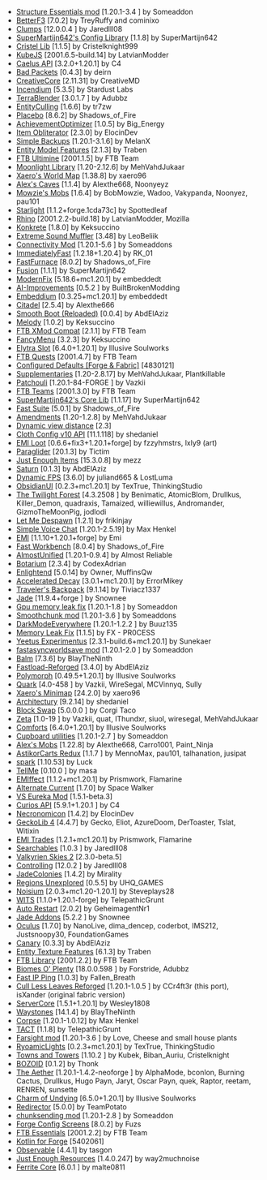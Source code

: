 - [Structure Essentials mod](https://www.curseforge.com/projects/832882) [1.20.1-3.4
] by Someaddon
- [BetterF3](https://www.curseforge.com/projects/401648) [7.0.2] by TreyRuffy and cominixo
- [Clumps](https://www.curseforge.com/projects/256717) [12.0.0.4
] by Jaredlll08
- [SuperMartijn642's Config Library](https://www.curseforge.com/projects/438332) [1.1.8] by SuperMartijn642
- [Cristel Lib](https://www.curseforge.com/projects/856996) [1.1.5] by Cristelknight999
- [KubeJS](https://www.curseforge.com/projects/238086) [2001.6.5-build.14] by LatvianModder
- [Caelus API](https://www.curseforge.com/projects/308989) [3.2.0+1.20.1] by C4
- [Bad Packets](https://www.curseforge.com/projects/615134) [0.4.3] by deirn
- [CreativeCore](https://www.curseforge.com/projects/257814) [2.11.31] by CreativeMD
- [Incendium](https://www.curseforge.com/projects/591388) [5.3.5] by Stardust Labs
- [TerraBlender](https://www.curseforge.com/projects/563928) [3.0.1.7
] by Adubbz
- [EntityCulling](https://www.curseforge.com/projects/448233) [1.6.6] by tr7zw
- [Placebo](https://www.curseforge.com/projects/283644) [8.6.2] by Shadows_of_Fire
- [AchievementOptimizer](https://www.curseforge.com/projects/912788) [1.0.5] by Big_Energy
- [Item Obliterator](https://www.curseforge.com/projects/835861) [2.3.0] by ElocinDev
- [Simple Backups](https://www.curseforge.com/projects/583228) [1.20.1-3.1.6] by MelanX
- [Entity Model Features](https://www.curseforge.com/projects/844662) [2.1.3] by Traben
- [FTB Ultimine](https://www.curseforge.com/projects/386134) [2001.1.5] by FTB Team
- [Moonlight Library](https://www.curseforge.com/projects/499980) [1.20-2.12.6] by MehVahdJukaar
- [Xaero's World Map](https://www.curseforge.com/projects/317780) [1.38.8] by xaero96
- [Alex's Caves](https://www.curseforge.com/projects/924854) [1.1.4] by Alexthe668, Noonyeyz
- [Mowzie's Mobs](https://www.curseforge.com/projects/250498) [1.6.4] by BobMowzie, Wadoo, Vakypanda, Noonyez, pau101
- [Starlight](https://www.curseforge.com/projects/526854) [1.1.2+forge.1cda73c] by Spottedleaf
- [Rhino](https://www.curseforge.com/projects/416294) [2001.2.2-build.18] by LatvianModder, Mozilla
- [Konkrete](https://www.curseforge.com/projects/410295) [1.8.0] by Keksuccino
- [Extreme Sound Muffler](https://www.curseforge.com/projects/363363) [3.48] by LeoBeliik
- [Connectivity Mod](https://www.curseforge.com/projects/470193) [1.20.1-5.6
] by Someaddons
- [ImmediatelyFast](https://www.curseforge.com/projects/686911) [1.2.18+1.20.4] by RK_01
- [FastFurnace](https://www.curseforge.com/projects/299540) [8.0.2] by Shadows_of_Fire
- [Fusion](https://www.curseforge.com/projects/854949) [1.1.1] by SuperMartijn642
- [ModernFix](https://www.curseforge.com/projects/790626) [5.18.6+mc1.20.1] by embeddedt
- [AI-Improvements](https://www.curseforge.com/projects/233019) [0.5.2
] by BuiltBrokenModding
- [Embeddium](https://www.curseforge.com/projects/908741) [0.3.25+mc1.20.1] by embeddedt
- [Citadel](https://www.curseforge.com/projects/331936) [2.5.4] by Alexthe666
- [Smooth Boot (Reloaded)](https://www.curseforge.com/projects/633412) [0.0.4] by AbdElAziz
- [Melody](https://www.curseforge.com/projects/938643) [1.0.2] by Keksuccino
- [FTB XMod Compat](https://www.curseforge.com/projects/889915) [2.1.1] by FTB Team
- [FancyMenu](https://www.curseforge.com/projects/367706) [3.2.3] by Keksuccino
- [Elytra Slot](https://www.curseforge.com/projects/317716) [6.4.0+1.20.1] by Illusive Soulworks
- [FTB Quests](https://www.curseforge.com/projects/289412) [2001.4.7] by FTB Team
- [Configured Defaults [Forge & Fabric]](https://www.curseforge.com/projects/930131) [4830121]
- [Supplementaries](https://www.curseforge.com/projects/412082) [1.20-2.8.17] by MehVahdJukaar, Plantkillable
- [Patchouli](https://www.curseforge.com/projects/306770) [1.20.1-84-FORGE
] by Vazkii
- [FTB Teams](https://www.curseforge.com/projects/404468) [2001.3.0] by FTB Team
- [SuperMartijn642's Core Lib](https://www.curseforge.com/projects/454372) [1.1.17] by SuperMartijn642
- [Fast Suite](https://www.curseforge.com/projects/475117) [5.0.1] by Shadows_of_Fire
- [Amendments](https://www.curseforge.com/projects/896746) [1.20-1.2.8] by MehVahdJukaar
- [Dynamic view distance](https://www.curseforge.com/projects/366140) [2.3]
- [Cloth Config v10 API](https://www.curseforge.com/projects/348521) [11.1.118] by shedaniel
- [EMI Loot](https://www.curseforge.com/projects/681783) [0.6.6+fix3+1.20.1+forge] by fzzyhmstrs, lxly9 (art)
- [Paraglider](https://www.curseforge.com/projects/289240) [20.1.3] by Tictim
- [Just Enough Items](https://www.curseforge.com/projects/238222) [15.3.0.8] by mezz
- [Saturn](https://www.curseforge.com/projects/670986) [0.1.3] by AbdElAziz
- [Dynamic FPS](https://www.curseforge.com/projects/335493) [3.6.0] by juliand665 & LostLuma
- [ObsidianUI](https://www.curseforge.com/projects/684718) [0.2.3+mc1.20.1] by TexTrue, ThinkingStudio
- [The Twilight Forest](https://www.curseforge.com/projects/227639) [4.3.2508
] by Benimatic, AtomicBlom, Drullkus, Killer_Demon, quadraxis, Tamaized, williewillus, Andromander, GizmoTheMoonPig, jodlodi
- [Let Me Despawn](https://www.curseforge.com/projects/663477) [1.2.1] by frikinjay
- [Simple Voice Chat](https://www.curseforge.com/projects/416089) [1.20.1-2.5.19] by Max Henkel
- [EMI](https://www.curseforge.com/projects/580555) [1.1.10+1.20.1+forge] by Emi
- [Fast Workbench](https://www.curseforge.com/projects/288885) [8.0.4] by Shadows_of_Fire
- [AlmostUnified](https://www.curseforge.com/projects/633823) [1.20.1-0.9.4] by Almost Reliable
- [Botarium](https://www.curseforge.com/projects/704113) [2.3.4] by CodexAdrian
- [Enlightend](https://www.curseforge.com/projects/502786) [5.0.14] by Owner, MuffinsQw
- [Accelerated Decay](https://www.curseforge.com/projects/699872) [3.0.1+mc1.20.1] by ErrorMikey
- [Traveler's Backpack](https://www.curseforge.com/projects/321117) [9.1.14] by Tiviacz1337
- [Jade](https://www.curseforge.com/projects/324717) [11.9.4+forge
] by Snownee
- [Gpu memory leak fix](https://www.curseforge.com/projects/882495) [1.20.1-1.8
] by Someaddon
- [Smoothchunk mod](https://www.curseforge.com/projects/582327) [1.20.1-3.6
] by Someaddons
- [DarkModeEverywhere](https://www.curseforge.com/projects/574123) [1.20.1-1.2.2
] by Buuz135
- [Memory Leak Fix](https://modrinth.com/mod/NRjRiSSD) [1.1.5] by FX - PR0CESS
- [Yeetus Experimentus](https://www.curseforge.com/projects/635427) [2.3.1-build.6+mc1.20.1] by Sunekaer
- [fastasyncworldsave mod](https://www.curseforge.com/projects/951499) [1.20.1-2.0
] by Someaddon
- [Balm](https://www.curseforge.com/projects/531761) [7.3.6] by BlayTheNinth
- [Fastload-Reforged](https://www.curseforge.com/projects/630620) [3.4.0] by AbdElAziz
- [Polymorph](https://www.curseforge.com/projects/388800) [0.49.5+1.20.1] by Illusive Soulworks
- [Quark](https://www.curseforge.com/projects/243121) [4.0-458
] by Vazkii, WireSegal, MCVinnyq, Sully
- [Xaero's Minimap](https://www.curseforge.com/projects/263420) [24.2.0] by xaero96
- [Architectury](https://www.curseforge.com/projects/419699) [9.2.14] by shedaniel
- [Block Swap](https://www.curseforge.com/projects/468893) [5.0.0.0
] by Corgi Taco
- [Zeta](https://www.curseforge.com/projects/968868) [1.0-19
] by Vazkii, quat, IThundxr, siuol, wiresegal, MehVahdJukaar
- [Comforts](https://www.curseforge.com/projects/276951) [6.4.0+1.20.1] by Illusive Soulworks
- [Cupboard utilities](https://www.curseforge.com/projects/326652) [1.20.1-2.7
] by Someaddon
- [Alex's Mobs](https://www.curseforge.com/projects/426558) [1.22.8] by Alexthe668, Carro1001, Paint_Ninja
- [AstikorCarts Redux](https://www.curseforge.com/projects/916493) [1.1.7
] by MennoMax, pau101, talhanation, jusipat
- [spark](https://www.curseforge.com/projects/361579) [1.10.53] by Luck
- [TellMe](https://www.curseforge.com/minecraft/mc-mods/tellme) [0.10.0
] by masa
- [EMIffect](https://www.curseforge.com/projects/735528) [1.1.2+mc1.20.1] by Prismwork, Flamarine
- [Alternate Current](https://www.curseforge.com/projects/548115) [1.7.0] by Space Walker
- [VS Eureka Mod](https://www.curseforge.com/projects/654384) [1.5.1-beta.3]
- [Curios API](https://www.curseforge.com/projects/309927) [5.9.1+1.20.1
] by C4
- [Necronomicon](https://www.curseforge.com/projects/586157) [1.4.2] by ElocinDev
- [GeckoLib 4](https://www.curseforge.com/projects/388172) [4.4.7] by Gecko, Eliot, AzureDoom, DerToaster, Tslat, Witixin
- [EMI Trades](https://www.curseforge.com/projects/735523) [1.2.1+mc1.20.1] by Prismwork, Flamarine
- [Searchables](https://www.curseforge.com/projects/858542) [1.0.3
] by Jaredlll08
- [Valkyrien Skies 2](https://www.curseforge.com/projects/258371) [2.3.0-beta.5]
- [Controlling](https://www.curseforge.com/projects/250398) [12.0.2
] by Jaredlll08
- [JadeColonies](https://www.curseforge.com/projects/882310) [1.4.2] by Mirality
- [Regions Unexplored](https://www.curseforge.com/projects/659110) [0.5.5] by UHQ_GAMES
- [Noisium](https://www.curseforge.com/projects/930207) [2.0.3+mc1.20-1.20.1] by Steveplays28
- [WITS](https://www.curseforge.com/projects/909375) [1.1.0+1.20.1-forge] by TelepathicGrunt
- [Auto Restart](https://www.curseforge.com/projects/389711) [2.0.2] by GeheimagentNr1
- [Jade Addons](https://www.curseforge.com/projects/583345) [5.2.2
] by Snownee
- [Oculus](https://www.curseforge.com/projects/581495) [1.7.0] by NanoLive, dima_dencep, coderbot, IMS212, Justsnoopy30, FoundationGames
- [Canary](https://www.curseforge.com/projects/665658) [0.3.3] by AbdElAziz
- [Entity Texture Features](https://www.curseforge.com/projects/568563) [6.1.3] by Traben
- [FTB Library](https://www.curseforge.com/projects/404465) [2001.2.2] by FTB Team
- [Biomes O' Plenty](https://www.curseforge.com/projects/220318) [18.0.0.598
] by Forstride, Adubbz
- [Fast IP Ping](https://www.curseforge.com/projects/904356) [1.0.3] by Fallen_Breath
- [Cull Less Leaves Reforged](https://www.curseforge.com/projects/840788) [1.20.1-1.0.5
] by CCr4ft3r (this port), isXander (original fabric version)
- [ServerCore](https://www.curseforge.com/projects/550579) [1.5.1+1.20.1] by Wesley1808
- [Waystones](https://www.curseforge.com/projects/245755) [14.1.4] by BlayTheNinth
- [Corpse](https://www.curseforge.com/projects/316582) [1.20.1-1.0.12] by Max Henkel
- [TACT](https://www.curseforge.com/projects/926263) [1.1.8] by TelepathicGrunt
- [Farsight mod](https://www.curseforge.com/projects/495693) [1.20.1-3.6
] by Love, Cheese and small house plants
- [RyoamicLights](https://www.curseforge.com/projects/913587) [0.2.3+mc1.20.1] by TexTrue, ThinkingStudio
- [Towns and Towers](https://www.curseforge.com/projects/626761) [1.10.2
] by Kubek, Biban_Auriu, Cristelknight
- [BOZOID](https://www.curseforge.com/projects/885449) [0.1.2] by Thonk
- [The Aether](https://www.curseforge.com/projects/255308) [1.20.1-1.4.2-neoforge
] by AlphaMode, bconlon, Burning Cactus, Drullkus, Hugo Payn, Jaryt, Oscar Payn, quek, Raptor, reetam, RENREN, sunsette
- [Charm of Undying](https://www.curseforge.com/projects/316873) [6.5.0+1.20.1] by Illusive Soulworks
- [Redirector](https://www.curseforge.com/projects/877289) [5.0.0] by TeamPotato
- [chunksending mod](https://www.curseforge.com/projects/831663) [1.20.1-2.8
] by Someaddon
- [Forge Config Screens](https://www.curseforge.com/projects/544048) [8.0.2] by Fuzs
- [FTB Essentials](https://www.curseforge.com/projects/410811) [2001.2.2] by FTB Team
- [Kotlin for Forge](https://www.curseforge.com/projects/351264) [5402061]
- [Observable](https://www.curseforge.com/projects/509575) [4.4.1] by tasgon
- [Just Enough Resources](https://www.curseforge.com/projects/240630) [1.4.0.247] by way2muchnoise
- [Ferrite Core](https://www.curseforge.com/projects/429235) [6.0.1
] by malte0811